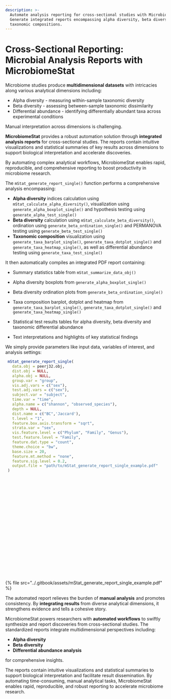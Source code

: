 ```yaml
---
description: >-
  Automate analysis reporting for cross-sectional studies with MicrobiomeStat.
  Generate integrated reports encompassing alpha diversity, beta diversity and
  taxonomic compositions.
---
```


# Cross-Sectional Reporting: Microbial Analysis Reports with MicrobiomeStat

Microbiome studies produce **multidimensional datasets** with intricacies along various analytical dimensions including:

- Alpha diversity - measuring within-sample taxonomic diversity
- Beta diversity - assessing between-sample taxonomic dissimilarity
- Differential abundance - identifying differentially abundant taxa across experimental conditions

Manual interpretation across dimensions is challenging. 

**MicrobiomeStat** provides a robust automation solution through **integrated analysis reports** for cross-sectional studies. The reports contain intuitive visualizations and statistical summaries of key results across dimensions to support biological interpretation and accelerate discoveries. 

By automating complex analytical workflows, MicrobiomeStat enables rapid, reproducible, and comprehensive reporting to boost productivity in microbiome research.

The `mStat_generate_report_single()` function performs a comprehensive analysis encompassing:

- **Alpha diversity** indices calculation using `mStat_calculate_alpha_diversity()`, visualization using `generate_alpha_boxplot_single()` and hypothesis testing using `generate_alpha_test_single()`
- **Beta diversity** calculation using `mStat_calculate_beta_diversity()`, ordination using `generate_beta_ordination_single()` and PERMANOVA testing using `generate_beta_test_single()`
- **Taxonomic composition** visualization using `generate_taxa_barplot_single()`, `generate_taxa_dotplot_single()` and `generate_taxa_heatmap_single()`, as well as differential abundance testing using `generate_taxa_test_single()`

It then automatically compiles an integrated PDF report containing:

- Summary statistics table from `mStat_summarize_data_obj()`

- Alpha diversity boxplots from `generate_alpha_boxplot_single()`

- Beta diversity ordination plots from `generate_beta_ordination_single()` 

- Taxa composition barplot, dotplot and heatmap from `generate_taxa_barplot_single()`, `generate_taxa_dotplot_single()` and `generate_taxa_heatmap_single()`

- Statistical test results tables for alpha diversity, beta diversity and taxonomic differential abundance

- Text interpretations and highlights of key statistical findings

We simply provide parameters like input data, variables of interest, and analysis settings:

```r
 mStat_generate_report_single(
   data.obj = peerj32.obj,
   dist.obj = NULL,
   alpha.obj = NULL,
   group.var = "group",
   vis.adj.vars = c("sex"),
   test.adj.vars = c("sex"),
   subject.var = "subject",
   time.var = "time",
   alpha.name = c("shannon", "observed_species"),
   depth = NULL,
   dist.name = c("BC",'Jaccard'),
   t.level = "1",
   feature.box.axis.transform = "sqrt",
   strata.var = "sex",
   vis.feature.level = c("Phylum", "Family", "Genus"),
   test.feature.level = "Family",
   feature.dat.type = "count",
   theme.choice = "bw",
   base.size = 20,
   feature.mt.method = "none",
   feature.sig.level = 0.2,
   output.file = "path/to/mStat_generate_report_single_example.pdf"
 )
```

<figure><img src="../.gitbook/assets/mStat_generate_report_single_example_page-0001.jpg" alt=""><figcaption></figcaption></figure>

<figure><img src="../.gitbook/assets/mStat_generate_report_single_example_page-0002.jpg" alt=""><figcaption></figcaption></figure>

<figure><img src="../.gitbook/assets/mStat_generate_report_single_example_page-0003.jpg" alt=""><figcaption></figcaption></figure>

<figure><img src="../.gitbook/assets/mStat_generate_report_single_example_page-0004.jpg" alt=""><figcaption></figcaption></figure>

<figure><img src="../.gitbook/assets/mStat_generate_report_single_example_page-0005.jpg" alt=""><figcaption></figcaption></figure>

<figure><img src="../.gitbook/assets/mStat_generate_report_single_example_page-0006.jpg" alt=""><figcaption></figcaption></figure>

<figure><img src="../.gitbook/assets/mStat_generate_report_single_example_page-0007.jpg" alt=""><figcaption></figcaption></figure>

<figure><img src="../.gitbook/assets/mStat_generate_report_single_example_page-0008.jpg" alt=""><figcaption></figcaption></figure>

<figure><img src="../.gitbook/assets/mStat_generate_report_single_example_page-0009.jpg" alt=""><figcaption></figcaption></figure>

<figure><img src="../.gitbook/assets/mStat_generate_report_single_example_page-0010.jpg" alt=""><figcaption></figcaption></figure>

<figure><img src="../.gitbook/assets/mStat_generate_report_single_example_page-0011.jpg" alt=""><figcaption></figcaption></figure>

<figure><img src="../.gitbook/assets/mStat_generate_report_single_example_page-0012.jpg" alt=""><figcaption></figcaption></figure>

<figure><img src="../.gitbook/assets/mStat_generate_report_single_example_page-0013.jpg" alt=""><figcaption></figcaption></figure>

<figure><img src="../.gitbook/assets/mStat_generate_report_single_example_page-0014.jpg" alt=""><figcaption></figcaption></figure>

<figure><img src="../.gitbook/assets/mStat_generate_report_single_example_page-0015.jpg" alt=""><figcaption></figcaption></figure>

<figure><img src="../.gitbook/assets/mStat_generate_report_single_example_page-0016.jpg" alt=""><figcaption></figcaption></figure>

<figure><img src="../.gitbook/assets/mStat_generate_report_single_example_page-0017.jpg" alt=""><figcaption></figcaption></figure>

<figure><img src="../.gitbook/assets/mStat_generate_report_single_example_page-0018.jpg" alt=""><figcaption></figcaption></figure>

<figure><img src="../.gitbook/assets/mStat_generate_report_single_example_page-0019.jpg" alt=""><figcaption></figcaption></figure>

<figure><img src="../.gitbook/assets/mStat_generate_report_single_example_page-0020.jpg" alt=""><figcaption></figcaption></figure>

<figure><img src="../.gitbook/assets/mStat_generate_report_single_example_page-0021.jpg" alt=""><figcaption></figcaption></figure>

<figure><img src="../.gitbook/assets/mStat_generate_report_single_example_page-0022.jpg" alt=""><figcaption></figcaption></figure>

<figure><img src="../.gitbook/assets/mStat_generate_report_single_example_page-0023.jpg" alt=""><figcaption></figcaption></figure>


{% file src="../.gitbook/assets/mStat_generate_report_single_example.pdf" %}

The automated report relieves the burden of **manual analysis** and promotes consistency. By **integrating results** from diverse analytical dimensions, it strengthens evidence and tells a cohesive story.

MicrobiomeStat powers researchers with **automated workflows** to swiftly synthesize and report discoveries from cross-sectional studies. The standardized reports integrate multidimensional perspectives including:

- **Alpha diversity** 
- **Beta diversity**
- **Differential abundance analysis**

for comprehensive insights. 

The reports contain intuitive visualizations and statistical summaries to support biological interpretation and facilitate result dissemination. By automating time-consuming, manual analytical tasks, MicrobiomeStat enables rapid, reproducible, and robust reporting to accelerate microbiome research.
